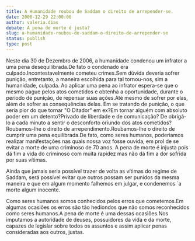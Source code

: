 ```yaml
---
title: A Humanidade roubou de Saddam o direito de arrepender-se. 
date: 2006-12-29 22:00:00
author: valeria.dias
debate: A pena de morte é justa?
slug: a-humanidade-roubou-de-saddam-o-direito-de-arrepender-se
status: publish 
type: post
---
```


Neste dia 30 de Dezembro de 2006, a humanidade condenou um infrator a uma pena desequilibrada.De fato o condenado era culpado.Incontestavelmente cometeu crimes.Sem dúvida deveria sofrer punição, entretanto, a maneira escolhida para tal tornou-nos, sim a humanidade, culpada. Ao aplicar uma pena ao infrator espera-se que o mesmo pague pelos atos cometidos e obtenha a oportunidade, durante o período de punição, de repensar suas ações.Até mesmo de sofrer por elas, além de sofrer as consequências delas. Em se tratando de punição, o que seria pior do que tornar "O Ditador" em ex?Em tornar alguém com absoluto poder em um detento?Privado de liberdade e de comunicação? De obrigá-lo a cada minuto a sentir o desconforto oriundo dos atos cometidos? Roubamos-lhe o direito de arrependimento.Roubamos-lhe o direito de cumprir uma pena equilibrada.De fato, como seres humanos, poderiamos realizar manifestações nas quais nossa voz fosse ouvida, em prol de se evitar a morte de uma criminoso de 70 anos. A pena de morte é injusta pois dá fim a vida do criminoso com muita rapidez mas não dá fim a dor sofrida por suas vítimas.  

Ainda que jamais seria possível trazer de volta as vítimas do regime de Saddam, será possível evitar que outros possam ser punidos da mesma maneira e que em algum momento falhemos em julgar, e condenemos ´a morte algum inocente.  

Como seres humanos somos conhecidos pelos erros que cometemos.Em algumas ocasiões os erros são tão hediondos que não somos reconhecidos como seres humanos.A pena de morte é uma dessas ocasiões.Nos imputamos a autoridade de deuses, possuidores da vida e da morte, capazes de legislar sobre todos os assuntos e assim aplicar penas consideradas aos outros, justas.

